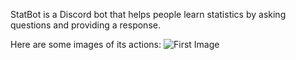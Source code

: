 StatBot is a Discord bot that helps people learn statistics by asking questions and providing a response.

Here are some images of its actions:
![First Image](https://user-images.githubusercontent.com/73120632/121056366-bf5b3180-c783-11eb-84ea-4a20036e80c9.PNG)
